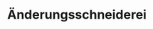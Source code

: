 ---
title: "Änderungsschneiderei"
url: /rostock/aenderungsschneiderei-kroepeliner-strasse/
shop: Schneiderei
---